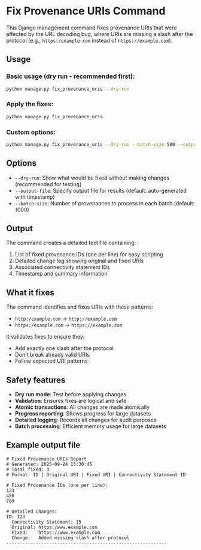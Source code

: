 # Fix Provenance URIs Command

This Django management command fixes provenance URIs that were affected by the URL decoding bug, where URIs are missing a slash after the protocol (e.g., `https:/example.com` instead of `https://example.com`).

## Usage

### Basic usage (dry run - recommended first):
```bash
python manage.py fix_provenance_uris --dry-run
```

### Apply the fixes:
```bash
python manage.py fix_provenance_uris
```

### Custom options:
```bash
python manage.py fix_provenance_uris --dry-run --batch-size 500 --output-file my_fixes.txt
```

## Options

- `--dry-run`: Show what would be fixed without making changes (recommended for testing)
- `--output-file`: Specify output file for results (default: auto-generated with timestamp)
- `--batch-size`: Number of provenances to process in each batch (default: 1000)

## Output

The command creates a detailed text file containing:
1. List of fixed provenance IDs (one per line) for easy scripting
2. Detailed change log showing original and fixed URIs
3. Associated connectivity statement IDs
4. Timestamp and summary information

## What it fixes

The command identifies and fixes URIs with these patterns:
- `http:/example.com` → `http://example.com`
- `https:/example.com` → `https://example.com`

It validates fixes to ensure they:
- Add exactly one slash after the protocol
- Don't break already valid URIs
- Follow expected URI patterns

## Safety features

- **Dry run mode**: Test before applying changes
- **Validation**: Ensures fixes are logical and safe
- **Atomic transactions**: All changes are made atomically
- **Progress reporting**: Shows progress for large datasets
- **Detailed logging**: Records all changes for audit purposes
- **Batch processing**: Efficient memory usage for large datasets

## Example output file

```
# Fixed Provenance URIs Report
# Generated: 2025-09-24 15:30:45
# Total fixed: 3
# Format: ID | Original URI | Fixed URI | Connectivity Statement ID

# Fixed Provenance IDs (one per line):
123
456
789

# Detailed Changes:
ID: 123
  Connectivity Statement: 15
  Original: https:/www.example.com
  Fixed:    https://www.example.com
  Change:   Added missing slash after protocol
------------------------------------------------------------
```